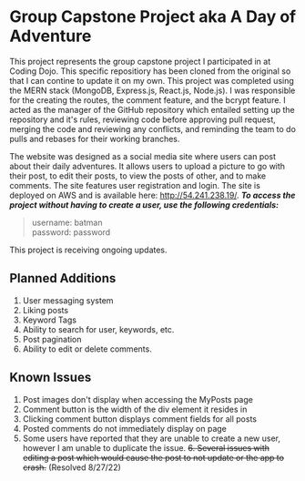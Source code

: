 # Group Capstone Project aka A Day of Adventure
This project represents the group capstone project I participated in at Coding Dojo. This specific repositiory has been cloned from the original so that I can contine to update it on my own. This project was completed using the MERN stack (MongoDB, Express.js, React.js, Node.js). I was responsible for the creating the routes, the comment feature, and the bcrypt feature. I acted as the manager of the GitHub repository which entailed setting up the repository and it's rules, reviewing code before approving pull request, merging the code and reviewing any conflicts, and reminding the team to do pulls and rebases for their working branches. 

The website was designed as a social media site where users can post about their daily adventures. It allows users to upload a picture to go with their post, to edit their posts, to view the posts of other, and to make comments. The site features user registration and login. The site is deployed on AWS and is available here: http://54.241.238.19/. ***To access the project without having to create a user, use the following credentials:***  
  
>username: batman  
>password: password
  
This project is receiving ongoing updates.

## Planned Additions
1. User messaging system
2. Liking posts
3. Keyword Tags
4. Ability to search for user, keywords, etc.
5. Post pagination
6. Ability to edit or delete comments.

## Known Issues
1. Post images don't display when accessing the MyPosts page
2. Comment button is the width of the div element it resides in
3. Clicking comment button displays comment fields for all posts
4. Posted comments do not immediately display on page
5. Some users have reported that they are unable to create a new user, however I am unable to duplicate the issue.
~~6. Several issues with editing a post which would cause the post to not update or the app to crash.~~ (Resolved 8/27/22)
